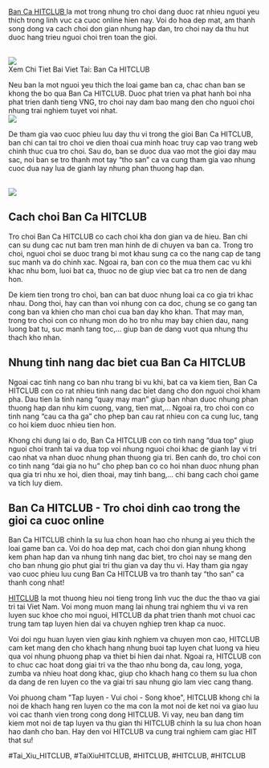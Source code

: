 <div class="container">
<div class="content">
<p><a href="https://hitclub.academy/ban-ca-hitclub/">Ban Ca HITCLUB </a>la mot trong nhung tro choi dang duoc rat nhieu nguoi yeu thich trong linh vuc ca cuoc online hien nay. Voi do hoa dep mat, am thanh song dong va cach choi don gian nhung hap dan, tro choi nay da thu hut duoc hang trieu nguoi choi tren toan the gioi.</p><br><img src="https://hitclub.academy/wp-content/uploads/2025/01/logo-hitclub-academy-1.webp"></br>
Xem Chi Tiet Bai Viet Tai: Ban Ca HITCLUB 
<p>Neu ban la mot nguoi yeu thich the loai game ban ca, chac chan ban se khong the bo qua Ban Ca HITCLUB. Duoc phat trien va phat hanh boi nha phat trien danh tieng VNG, tro choi nay dam bao mang den cho nguoi choi nhung trai nghiem tuyet voi nhat.<br><img src="https://hitclub.academy/wp-content/uploads/2025/02/update-nhieu-tinh-nang-moi-me-hap-dan.webp"></br>
<p>De tham gia vao cuoc phieu luu day thu vi trong the gioi Ban Ca HITCLUB, ban chi can tai tro choi ve dien thoai cua minh hoac truy cap vao trang web chinh thuc cua tro choi. Sau do, ban se duoc dua vao mot the gioi day mau sac, noi ban se tro thanh mot tay “tho san” ca va cung tham gia vao nhung cuoc dua nay lua de gianh lay nhung phan thuong hap dan.</p><br><img src="https://hitclub.academy/wp-content/uploads/2025/01/logo-hitclub-academy-1.webp"></br>
<h2>Cach choi Ban Ca HITCLUB</h2>
<p>Tro choi Ban Ca HITCLUB co cach choi kha don gian va de hieu. Ban chi can su dung cac nut bam tren man hinh de di chuyen va ban ca. Trong tro choi, nguoi choi se duoc trang bi mot khau sung ca co the nang cap de tang suc manh va do chinh xac. Ngoai ra, ban con co the mua them cac vu khi khac nhu bom, luoi bat ca, thuoc no de giup viec bat ca tro nen de dang hon.
<p>De kiem tien trong tro choi, ban can bat duoc nhung loai ca co gia tri khac nhau. Dong thoi, hay can than voi nhung con ca doc, chung se co gang tan cong ban va khien cho man choi cua ban day kho khan. That may man, trong tro choi con co nhung mon do ho tro nhu may bay chien dau, nang luong bat tu, suc manh tang toc,… giup ban de dang vuot qua nhung thu thach kho nhan.</p>
<h2>Nhung tinh nang dac biet cua Ban Ca HITCLUB</h2>
<p>Ngoai cac tinh nang co ban nhu trang bi vu khi, bat ca va kiem tien, Ban Ca HITCLUB con co rat nhieu tinh nang dac biet dang cho don nguoi choi kham pha. Dau tien la tinh nang “quay may man” giup ban nhan duoc nhung phan thuong hap dan nhu kim cuong, vang, tien mat,… Ngoai ra, tro choi con co tinh nang “cau ca tha ga” cho phep ban cau rat nhieu con ca cung luc, tang co hoi kiem duoc nhieu tien hon.
<p>Khong chi dung lai o do, Ban Ca HITCLUB con co tinh nang “dua top” giup nguoi choi tranh tai va dua top voi nhung nguoi choi khac de gianh lay vi tri cao nhat va nhan duoc nhung phan thuong gia tri. Ben canh do, tro choi con co tinh nang “dai gia no hu” cho phep ban co co hoi nhan duoc nhung phan qua gia tri nhu xe hoi, dien thoai, may tinh bang,… chi bang cach choi game va tich luy diem.</p>
<h2>Ban Ca HITCLUB - Tro choi dinh cao trong the gioi ca cuoc online</h2>
<p>Ban Ca HITCLUB chinh la su lua chon hoan hao cho nhung ai yeu thich the loai game ban ca. Voi do hoa dep mat, cach choi don gian nhung khong kem phan hap dan va nhung tinh nang dac biet, tro choi nay se mang den cho ban nhung gio phut giai tri thu gian va day thu vi. Hay tham gia ngay vao cuoc phieu luu cung Ban Ca HITCLUB va tro thanh tay “tho san” ca thanh cong nhat!</p>
</div>
</div><p><a href="https://hitclub.academy/">HITCLUB</a> la mot thuong hieu noi tieng trong linh vuc the duc the thao va giai tri tai Viet Nam. Voi mong muon mang lai nhung trai nghiem thu vi va ren luyen suc khoe cho moi nguoi, HITCLUB da phat trien thanh mot chuoi cac trung tam tap luyen hien dai va chuyen nghiep tren khap ca nuoc.

Voi doi ngu huan luyen vien giau kinh nghiem va chuyen mon cao, HITCLUB cam ket mang den cho khach hang nhung buoi tap luyen chat luong va hieu qua voi nhung phuong phap va thiet bi hien dai nhat. Ngoai ra, HITCLUB con to chuc cac hoat dong giai tri va the thao nhu bong da, cau long, yoga, zumba va nhieu hoat dong khac, giup cho khach hang co them su lua chon da dang de ren luyen co the va giai tri sau nhung gio lam viec cang thang.

Voi phuong cham "Tap luyen - Vui choi - Song khoe", HITCLUB khong chi la noi de khach hang ren luyen co the ma con la mot noi de ket noi va giao luu voi cac thanh vien trong cong dong HITCLUB. Vi vay, neu ban dang tim kiem mot noi de tap luyen va thu gian thi HITCLUB chinh la su lua chon hoan hao danh cho ban. Hay den voi HITCLUB va cung trai nghiem cam giac HIT that su!</p>
#Tai_Xiu_HITCLUB, #TaiXiuHITCLUB, #HITCLUB, #HITCLUB, #HITCLUB
